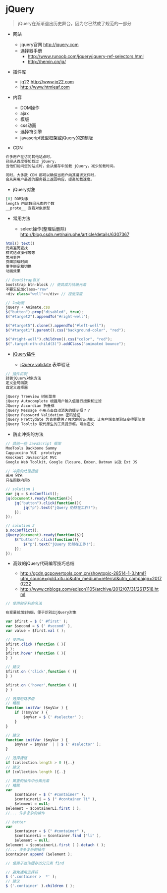 # jQuery

> jQuery在渐渐退出历史舞台，因为它已然成了规范的一部分

- 网站

  - jquery官网 <http://jquery.com>
  - 选择器手册
    - <http://www.runoob.com/jquery/jquery-ref-selectors.html>
    - <http://hemin.cn/jq/>

- 插件库

  - jq22 <http://www.jq22.com>
  - <http://www.htmleaf.com>

- 内容

  - DOM操作
  - ajax
  - 模版
  - css动画
  - 选择符引擎
  - javascript微型框架或jQuery的定制版

- CDN

```javascript
许多用户在访问其他站点时，
已经从百度等加载过 jQuery，
当他们访问您的站点时，会从缓存中加载 jQuery，减少加载时间。

同时，大多数 CDN 都可以确保当用户向其请求文件时，
会从离用户最近的服务器上返回响应，提高加载速度。
```

- jQuery对象

```javascript
[0] DOM对象
length 内部数组元素的个数
__proto__ 查看对象原型
```

- 常用方法

  - select操作(整理后删除) <http://blog.csdn.net/nairuohe/article/details/6307367>

```javascript
html() text()
元素遍历查找
样式结点操作等等
常用事件
页面加载时间
事件绑定和切换
动画效果

// BootStrap有关
bootstrap btn-block // 使其成为块级元素
不要忘记加class="row"
<div class="well"></div> // 视觉深度

// Jq动画
jQuery + Animate.css
$("button").prop("disabled", true);
$("#target2").appendTo("#right-well");

$("#target5").clone().appendTo("#left-well");
$("#target1").parent().css("background-color", "red");

$("#right-well").children().css("color", "red");
$(".target:nth-child(3)").addClass("animated bounce");
```

- [jQuery插件](http://plugins.jquery.com/)

  - [jQuery validate](http://www.runoob.com/jquery/jquery-plugin-validate.html) 表单验证

```javascript
// 插件机制
封装jQuery对象方法
定义全局函数
自定义选择器

jQuery Treeview 树形菜单
jQuery Autocomplete 根据用户输入值进行搜索和过滤
JQuery Accordian 折叠框
jQuery Message 不用点击自动消失的提示框？？
jQuery Password Validation 密码验证
jQuery Prettydate 为表单提供了强大的验证功能，让客户端表单验证变得更简单
jQuery Tooltip 取代原生的工具提示框，可自定义
```

- 防止冲突的方法

```javascript
// 其他一些 JavaScript 框架
MooTools Backbone Sammy
Cappuccino YUI  prototype
Knockout JavaScript MVC
Google Web Toolkit、Google Closure、Ember、Batman 以及 Ext JS

// 冲突的处理措施
采用 别名
只在函数内用$

// solution 1
var jq = $.noConflict();
jq(document).ready(function(){
    jq("button").click(function(){
        jq("p").text("jQuery 仍然在工作!");
    });
});

// solution 2
$.noConflict();
jQuery(document).ready(function($){
    $("button").click(function(){
        $("p").text("jQuery 仍然在工作!");
    });
});
```

- 高效的jQuery代码编写技巧总结

  - <http://gcdn.gcpowertools.com.cn/showtopic-28514-1-3.html?utm_source=gold.xitu.io&utm_medium=referral&utm_campaign=20170222>
  - <http://www.cnblogs.com/edison1105/archive/2012/07/31/2617518.html>

```javascript
// 使用匈牙利命名法

在变量前加$前缀，便于识别出jQuery对象

var $first = $ (' #first' );
var $second = $ (' #second' ),
var value = $first.val ( );

// 使用on
$first.click (function ( ){
} );
$first.hover (function ( ){
} )

// 建议
$first.on ('click',function ( ){
} )

$first.on ('hover',function ( ){
} )

// 选择短路求值
// 糟糕
function initVar ($myVar ) {
    if (!$myVar ) {
        $myVar = $ (' #selector' );
    }
}

// 建议
function initVar ($myVar ) {
    $myVar = $myVar  | | $ (' #selector' );
}

// 选择捷径
if (collection.length > 0 ){..}
// 建议
if (collection.length ){..}

// 繁重的操作中分离元素
// 糟糕
var
    $container = $ (" #container" ),
    $containerLi = $ (" #container li" ),
    $element = null;
$element = $containerLi.first ( );
//... 许多复杂的操作

// better
var
    $container = $ (" #container" ),
    $containerLi = $container.find ("li" ),
    $element = null;
$element = $containerLi.first ( ).detach ( );
//... 许多复杂的操作
$container.append ($element );

// 使用子查询缓存的父元素 find

// 避免通用选择符
$ ('.container >  *' );
// 建议
$ ('.container' ).children ( );
```
